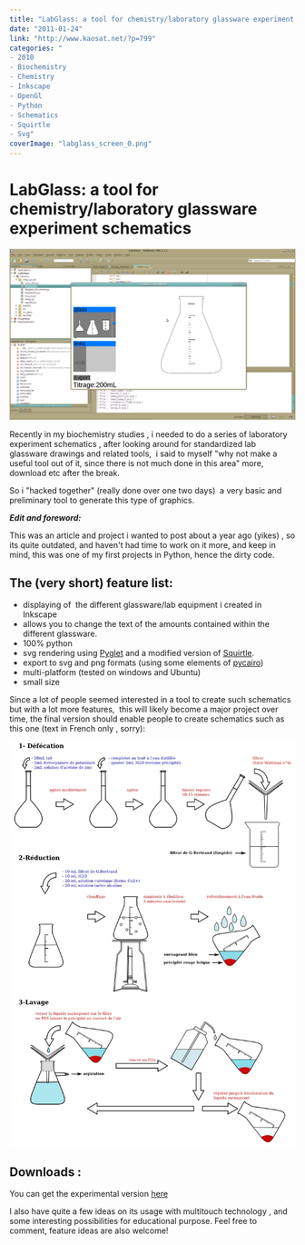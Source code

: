 ```yaml
---
title: "LabGlass: a tool for chemistry/laboratory glassware experiment schematics"
date: "2011-01-24"
link: "http://www.kaosat.net/?p=799"
categories: "
- 2010
- Biochemistry
- Chemistry
- Inkscape
- OpenGl
- Python
- Schematics
- Squirtle
- Svg"
coverImage: "labglass_screen_0.png"
---
```


# LabGlass: a tool for chemistry/laboratory glassware experiment schematics

[![Labglass](./assets/labglass_screen_0.png "labglass")](./assets/labglass_screen_0.png)


Recently in my biochemistry studies , i needed to do a series of laboratory experiment schematics , after looking around for standardized lab glassware drawings and related tools,  i said to myself "why not make a useful tool out of it, since there is not much done in this area" more, download etc after the break.

So i "hacked together" (really done over one two days)  a very basic and preliminary tool to generate this type of graphics.

**_Edit and foreword:_**

This was an article and project i wanted to post about a year ago (yikes) , so its quite outdated, and haven't had time to work on it more, and keep in mind, this was one of my first projects in Python, hence the dirty code.

## **The (very short) feature list:**

- displaying of  the different glassware/lab equipment i created in Inkscape
- allows you to change the text of the amounts contained within the different glassware.
- 100% python
- svg rendering using [Pyglet](http://www.pyglet.org/) and a modified version of [Squirtle](http://www.supereffective.org/pages/Squirtle-SVG-Library).
- export to svg and png formats (using some elements of [pycairo](http://cairographics.org/pycairo/))
- multi-platform (tested on windows and Ubuntu)
- small size

Since a lot of people seemed interested in a tool to create such schematics but with a lot more features,  this will likely become a major project over time, the final version should enable people to create schematics such as this one (text in French only , sorry):

[![lactose1](./assets/lactose1.jpg "lactose1")](./assets/lactose1.jpg)

## Downloads :

You can get the experimental version [here](http://code.google.com/p/labglass/)

I also have quite a few ideas on its usage with multitouch technology , and some interesting possibilities for educational purpose. Feel free to comment, feature ideas are also welcome!
